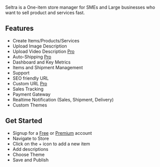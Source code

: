 Seltra is a One-item store manager for SMEs and Large businesses who want to sell product and services fast.

## Features

* Create Items/Products/Services
* Upload Image Description
* Upload Video Description [Pro]()
* Auto-Shipping [Pro]()
* Dashboard and Key Metrics
* Items and Shipment Management
* Support
* SEO friendly URL
* Custom URL [Pro]()
* Sales Tracking
* Payment Gateway
* Realtime Notification (Sales, Shipment, Delivery)
* Custom Themes

## Get Started

* Signup for a [Free]() or [Premium]() account
* Navigate to Store 
* Click on the + icon to add a new item
* Add descriptions
* Choose Theme
* Save and Publish